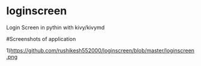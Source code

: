 # loginscreen

Login Screen in pythin with kivy/kivymd

#Screenshots of application 

1)https://github.com/rushikesh552000/loginscreen/blob/master/loginscreen.png

